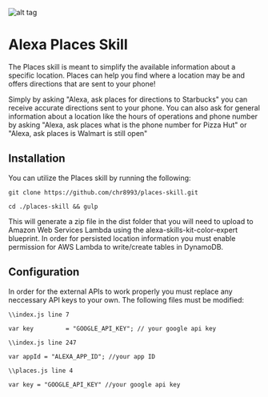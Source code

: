 ![alt tag](http://res.cloudinary.com/cinemate/image/upload/w_150/places_large_vuwqbh.png)
# Alexa Places Skill
The Places skill is meant to simplify the available information about a specific location. Places can help you find where a location may be and offers directions that are sent to your phone!

Simply by asking "Alexa, ask places for directions to Starbucks" you can receive accurate directions sent to your phone. You can also ask for general information about a location like the hours of operations and phone number by asking "Alexa, ask places what is the phone number for Pizza Hut" or "Alexa, ask places is Walmart is still open"

## Installation
You can utilize the Places skill by running the following:

`git clone https://github.com/chr8993/places-skill.git`

`cd ./places-skill && gulp`

This will generate a zip file in the dist folder that you will need to upload to Amazon Web Services Lambda using the alexa-skills-kit-color-expert blueprint. In order for persisted location information you must enable permission for AWS Lambda to write/create tables in DynamoDB.

## Configuration
In order for the external APIs to work properly you must replace any neccessary API keys to your own. The following files must be modified:

`\\index.js line 7`

`var key         = "GOOGLE_API_KEY"; // your google api key`

`\\index.js line 247`

`var appId = "ALEXA_APP_ID"; //your app ID`

`\\places.js line 4`

`var key = "GOOGLE_API_KEY" //your google api key`
